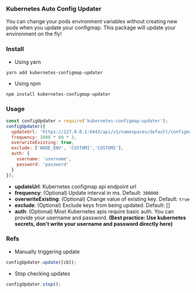 ### Kubernetes Auto Config Updater

You can change your pods environment variables without creating new pods when you update your configmap. This package will update your environment on the fly! 

### Install
* Using yarn
```
yarn add kubernetes-configmap-updater
```

* Using npm

```
npm install kubernetes-configmap-updater
```

### Usage

```js
const configUpdater = require('kubernetes-configmap-updater');
configUpdater({
  updateUrl: 'https://127.0.0.1:6443/api/v1/namespaces/default/configmaps/example',
  frequency: 1000 * 60 * 3,
  overwriteExisting: true,
  exclude: ['NODE_ENV', 'CUSTOM1','CUSTOM2'],
  auth: {
    username: 'username',
    password: 'password'
  }
});
```

* **updateUrl**: Kubernetes configmap api endpoint url
* **frequency**: (Optional) Update interval in ms. Default: `300000`
* **overwriteExisting**: (Optional) Change value of existing key. Default: `true`
* **exclude**: (Optional) Exclude keys from being updated. Default: []
* **auth**: (Optional) Most Kubernetes apis require basic auth. You can provide your username and password. **(Best practice: Use kubernetes secrets, don't write your username and password directly here)**


### Refs

* Manually triggering update
```js
configUpdater.update([cb]);
```

* Stop checking updates
```js
configUpdater.stop();
```
